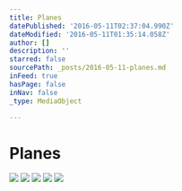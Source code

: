 ```yaml
---
title: Planes
datePublished: '2016-05-11T02:37:04.990Z'
dateModified: '2016-05-11T01:35:14.058Z'
author: []
description: ''
starred: false
sourcePath: _posts/2016-05-11-planes.md
inFeed: true
hasPage: false
inNav: false
_type: MediaObject

---
```

# Planes
![](https://the-grid-user-content.s3-us-west-2.amazonaws.com/c2f901b5-0e93-4375-982a-bff6f8685d83.jpg)
![](https://the-grid-user-content.s3-us-west-2.amazonaws.com/5cf87c9e-7b16-459c-b1c2-b6afe62fef92.jpg)
![](https://the-grid-user-content.s3-us-west-2.amazonaws.com/038b6eca-498e-4ec7-9b12-2eb42a9bb363.jpg)
![](https://the-grid-user-content.s3-us-west-2.amazonaws.com/44749410-6e18-49ad-9af0-906eec3d1f8e.jpg)
![](https://the-grid-user-content.s3-us-west-2.amazonaws.com/28161a63-7d67-4a2c-a2ac-b7bf7dd5d27a.jpg)
